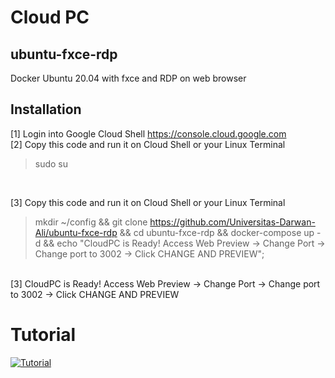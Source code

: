 # Cloud PC
## ubuntu-fxce-rdp
Docker Ubuntu 20.04 with fxce and RDP on web browser

## Installation
[1] Login into Google Cloud Shell
 <https://console.cloud.google.com>
 <br>
[2] Copy this code and run it on Cloud Shell or your Linux Terminal
> sudo su
 <br>

[3] Copy this code and run it on Cloud Shell or your Linux Terminal
> mkdir ~/config && git clone https://github.com/Universitas-Darwan-Ali/ubuntu-fxce-rdp && cd ubuntu-fxce-rdp && docker-compose up -d && echo "CloudPC is Ready! Access Web Preview -> Change Port -> Change port to 3002 -> Click CHANGE AND PREVIEW";
<br>
[3] CloudPC is Ready! Access Web Preview -> Change Port -> Change port to 3002 -> Click CHANGE AND PREVIEW

# Tutorial
[![Tutorial](http://img.youtube.com/vi/nPQMhv5kphM/0.jpg)](http://www.youtube.com/watch?v=nPQMhv5kphM)
